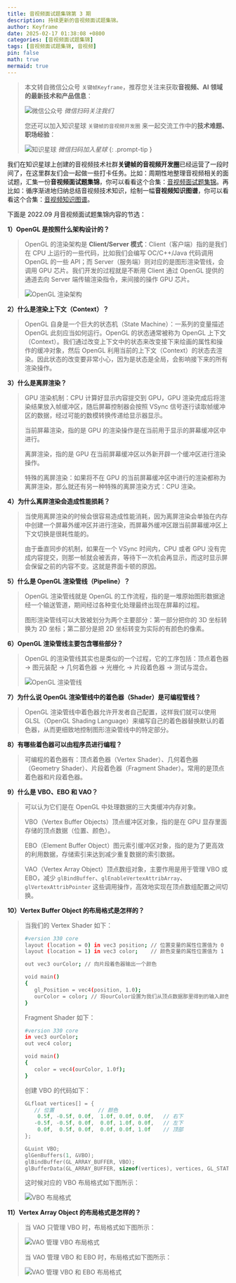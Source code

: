 ```yaml
---
title: 音视频面试题集锦第 3 期
description: 持续更新的音视频面试题集锦。
author: Keyframe
date: 2025-02-17 01:38:08 +0800
categories: [音视频面试题集锦]
tags: [音视频面试题集锦, 音视频]
pin: false
math: true
mermaid: true
---
```


> 本文转自微信公众号 `关键帧Keyframe`，推荐您关注来获取**音视频、AI 领域的最新技术和产品信息**：
>
>![微信公众号](assets/img/keyframe-mp.jpg)
>_微信扫码关注我们_
>
>您还可以加入知识星球 `关键帧的音视频开发圈` 来一起交流工作中的**技术难题、职场经验**：
>
>![知识星球](assets/img/keyframe-zsxq.png)
>_微信扫码加入星球_
{: .prompt-tip }


我们在知识星球上创建的音视频技术社群**关键帧的音视频开发圈**已经运营了一段时间了，在这里群友们会一起做一些打卡任务。比如：周期性地整理音视频相关的面试题，汇集一份**音视频面试题集锦**，你可以看看这个合集：[音视频面试题集锦](https://mp.weixin.qq.com/mp/appmsgalbum?__biz=MjM5MTkxOTQyMQ==&action=getalbum&album_id=2380776196751425539#wechat_redirect)。再比如：循序渐进地归纳总结音视频技术知识，绘制一幅**音视频知识图谱**，你可以看看这个合集：[音视频知识图谱](https://mp.weixin.qq.com/mp/appmsgalbum?__biz=MjM5MTkxOTQyMQ==&action=getalbum&album_id=2349658423078092802#wechat_redirect)。

下面是 2022.09 月音视频面试题集锦内容的节选：

**1）OpenGL 是按照什么架构设计的？**

>OpenGL 的渲染架构是 **Client/Server 模式**：Client（客户端）指的是我们在 CPU 上运行的一些代码，比如我们会编写 OC/C++/Java 代码调用 OpenGL 的一些 API；而 Server（服务端）则对应的是图形渲染管线，会调用 GPU 芯片。我们开发的过程就是不断用 Client 通过 OpenGL 提供的通道去向 Server 端传输渲染指令，来间接的操作 GPU 芯片。
>
>![OpenGL 渲染架构](assets/resource/av-interview-qa/opengl-render-structure.webp)


**2）什么是渲染上下文（Context）？**

>OpenGL 自身是一个巨大的状态机（State Machine）：一系列的变量描述 OpenGL 此刻应当如何运行。OpenGL 的状态通常被称为 OpenGL 上下文（Context）。我们通过改变上下文中的状态来改变接下来绘画的属性和操作的缓冲对象，然后 OpenGL 利用当前的上下文（Context）的状态去渲染。因此状态的改变要非常小心，因为是状态是全局，会影响接下来的所有渲染操作。

**3）什么是离屏渲染？**

>GPU 渲染机制：CPU 计算好显示内容提交到 GPU，GPU 渲染完成后将渲染结果放入帧缓冲区，随后屏幕控制器会按照 VSync 信号逐行读取帧缓冲区的数据，经过可能的数模转换传递给显示器显示。
>
>当前屏幕渲染，指的是 GPU 的渲染操作是在当前用于显示的屏幕缓冲区中进行。
>
>离屏渲染，指的是 GPU 在当前屏幕缓冲区以外新开辟一个缓冲区进行渲染操作。
>
>特殊的离屏渲染：如果将不在 GPU 的当前屏幕缓冲区中进行的渲染都称为离屏渲染，那么就还有另一种特殊的离屏渲染方式：CPU 渲染。


**4）为什么离屏渲染会造成性能损耗？**

>当使用离屏渲染的时候会很容易造成性能消耗，因为离屏渲染会单独在内存中创建一个屏幕外缓冲区并进行渲染，而屏幕外缓冲区跟当前屏幕缓冲区上下文切换是很耗性能的。
>
>由于垂直同步的机制，如果在一个 VSync 时间内，CPU 或者 GPU 没有完成内容提交，则那一帧就会被丢弃，等待下一次机会再显示，而这时显示屏会保留之前的内容不变。这就是界面卡顿的原因。


**5）什么是 OpenGL 渲染管线（Pipeline）？**

>OpenGL 渲染管线就是 OpenGL 的工作流程，指的是一堆原始图形数据途经一个输送管道，期间经过各种变化处理最终出现在屏幕的过程。   
>
>图形渲染管线可以大致被划分为两个主要部分：第一部分把你的 3D 坐标转换为 2D 坐标；第二部分是把 2D 坐标转变为实际的有颜色的像素。 


**6）OpenGL 渲染管线主要包含哪些部分？**

>OpenGL 的渲染管线其实也是类似的一个过程，它的工序包括：顶点着色器 → 图元装配 → 几何着色器 → 光栅化 → 片段着色器 → 测试与混合。
>
>![OpenGL 渲染管线](assets/resource/av-interview-qa/opengl-render-pipeline.webp)


**7）为什么说 OpenGL 渲染管线中的着色器（Shader）是可编程管线？**

>OpenGL 渲染管线中着色器允许开发者自己配置，这样我们就可以使用 GLSL（OpenGL Shading Language）来编写自己的着色器替换默认的着色器，从而更细致地控制图形渲染管线中的特定部分。

**8）有哪些着色器可以由程序员进行编程？**

>可编程的着色器有：顶点着色器（Vertex Shader）、几何着色器（Geometry Shader）、片段着色器（Fragment Shader）。常用的是顶点着色器和片段着色器。

**9）什么是 VBO、EBO 和 VAO？**

>可以认为它们是在 OpenGL 中处理数据的三大类缓冲内存对象。  
>
>VBO（Vertex Buffer Objects）顶点缓冲区对象，指的是在 GPU 显存里面存储的顶点数据（位置、颜色）。
>
>EBO（Element Buffer Object）图元索引缓冲区对象，指的是为了更高效的利用数据，存储索引来达到减少重复数据的索引数据。
>  
>VAO（Vertex Array Object）顶点数组对象，主要作用是用于管理 VBO 或 EBO，减少 `glBindBuffer`、`glEnableVertexAttribArray`、`glVertexAttribPointer` 这些调用操作，高效地实现在顶点数组配置之间切换。


**10）Vertex Buffer Object 的布局格式是怎样的？**

>当我们的 Vertex Shader 如下：
>
>```sh
>#version 330 core
>layout (location = 0) in vec3 position; // 位置变量的属性位置值为 0 
>layout (location = 1) in vec3 color;    // 颜色变量的属性位置值为 1
>
>out vec3 ourColor; // 向片段着色器输出一个颜色
>
>void main()
>{
>    gl_Position = vec4(position, 1.0);
>    ourColor = color; // 将ourColor设置为我们从顶点数据那里得到的输入颜色
>}
>```
>
>Fragment Shader 如下：
>
>```sh
>#version 330 core
>in vec3 ourColor;
>out vec4 color;
>
>void main()
>{
>    color = vec4(ourColor, 1.0f);
>}
>
>```
>
>创建 VBO 的代码如下：
>
>```c
>GLfloat vertices[] = {
>    // 位置              // 颜色
>     0.5f, -0.5f, 0.0f,  1.0f, 0.0f, 0.0f,   // 右下
>    -0.5f, -0.5f, 0.0f,  0.0f, 1.0f, 0.0f,   // 左下
>     0.0f,  0.5f, 0.0f,  0.0f, 0.0f, 1.0f    // 顶部
>};
>
>GLuint VBO;
>glGenBuffers(1, &VBO);  
>glBindBuffer(GL_ARRAY_BUFFER, VBO);  
>glBufferData(GL_ARRAY_BUFFER, sizeof(vertices), vertices, GL_STATIC_DRAW);
>```
>
>这时候对应的 VBO 布局格式如下图所示：
>
>![VBO 布局格式](assets/resource/av-interview-qa/vbo.png)


**11）Vertex Array Object 的布局格式是怎样的？**

>当 VAO 只管理 VBO 时，布局格式如下图所示：
>
>![VAO 管理 VBO 布局格式](assets/resource/av-interview-qa/vao-vbo.png)
>
>当 VAO 管理 VBO 和 EBO 时，布局格式如下图所示：
>
>![VAO 管理 VBO 和 EBO 布局格式](assets/resource/av-interview-qa/vao-vbo-ebo.png)






